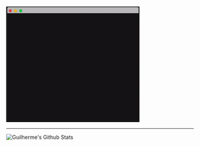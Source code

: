 ![Hey there, I'm Guilherme. I'm a software developer, an web development and open source enthusiast. Check out my work](https://github.com/GuilhermeTerriaga/GuilhermeTerriaga/raw/master/bio.gif)

---

<img align="left" alt="Guilherme's Github Stats" src="https://github-readme-stats.vercel.app/api?username=GuilhermeTerriaga&show_icons=true&hide_border=true" />

[twitter]: https://twitter.com/
[linkedin]: https://linkedin.com/in/
